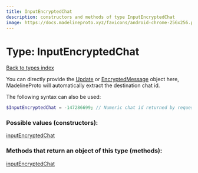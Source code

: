 ```yaml
---
title: InputEncryptedChat
description: constructors and methods of type InputEncryptedChat
image: https://docs.madelineproto.xyz/favicons/android-chrome-256x256.png
---
```

# Type: InputEncryptedChat
[Back to types index](index.md)

You can directly provide the [Update](Update.md) or [EncryptedMessage](EncryptedMessage.md) object here, MadelineProto will automatically extract the destination chat id.

The following syntax can also be used:

```php
$InputEncryptedChat = -147286699; // Numeric chat id returned by requestSecretChat, can be positive or negative
```



### Possible values (constructors):

[inputEncryptedChat](../constructors/inputEncryptedChat.md)  



### Methods that return an object of this type (methods):



[inputEncryptedChat](../constructors/inputEncryptedChat.md)  


